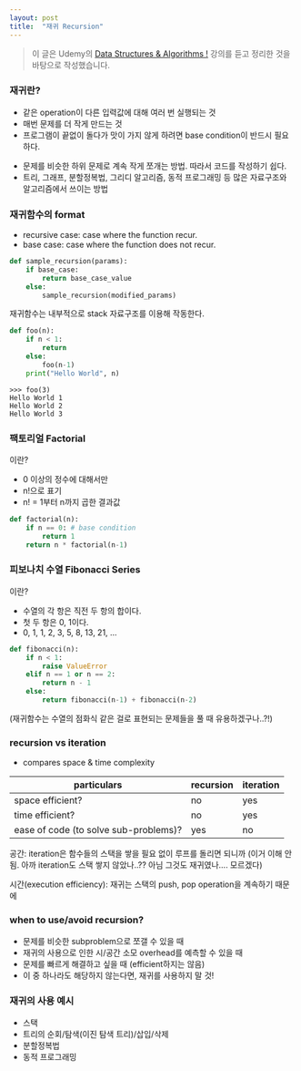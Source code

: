 ```yaml
---
layout: post
title:  "재귀 Recursion"
---
```


> 이 글은 Udemy의 [Data Structures & Algorithms !](https://www.udemy.com/course/learn-data-structure-algorithms-with-java-interview/) 강의를 듣고 정리한 것을 바탕으로 작성했습니다.

### 재귀란?
* 같은 operation이 다른 입력값에 대해 여러 번 실행되는 것
* 매번 문제를 더 작게 만드는 것
* 프로그램이 끝없이 돌다가 맛이 가지 않게 하려면 base condition이 반드시 필요하다.
- 문제를 비슷한 하위 문제로 계속 작게 쪼개는 방법. 따라서 코드를 작성하기 쉽다.
- 트리, 그래프, 분할정복법, 그리디 알고리즘, 동적 프로그래밍 등 많은 자료구조와 알고리즘에서 쓰이는 방법

### 재귀함수의 format
* recursive case: case where the function recur.
* base case: case where the function does not recur.

```python
def sample_recursion(params):
    if base_case:
        return base_case_value
    else:
        sample_recursion(modified_params)
```

재귀함수는 내부적으로 stack 자료구조를 이용해 작동한다.

```python
def foo(n):
    if n < 1:
        return
    else:
        foo(n-1)
    print("Hello World", n)
```

```shell
>>> foo(3)
Hello World 1
Hello World 2
Hello World 3
```

### 팩토리얼 Factorial

이란?
* 0 이상의 정수에 대해서만
* n!으로 표기
* n! = 1부터 n까지 곱한 결과값

```python
def factorial(n):
    if n == 0: # base condition
        return 1
    return n * factorial(n-1)
```

### 피보나치 수열 Fibonacci Series

이란?
* 수열의 각 항은 직전 두 항의 합이다.
* 첫 두 항은 0, 1이다.
* 0, 1, 1, 2, 3, 5, 8, 13, 21, ...

```python
def fibonacci(n):
    if n < 1:
        raise ValueError
    elif n == 1 or n == 2:
        return n - 1
    else:
        return fibonacci(n-1) + fibonacci(n-2)
```

(재귀함수는 수열의 점화식 같은 걸로 표현되는 문제들을 풀 때 유용하겠구나..?!)

### recursion vs iteration
* compares space & time complexity

| particulars | recursion | iteration |
| --- | --- | --- |
| space efficient? | no | yes |
| time efficient? | no | yes |
| ease of code (to solve sub-problems)? | yes | no |


공간: iteration은 함수들의 스택을 쌓을 필요 없이 루프를 돌리면 되니까 (이거 이해 안 됨. 아까 iteration도 스택 쌓지 않았나..?? 아님 그것도 재귀였나.... 모르겠다)

시간(execution efficiency): 재귀는 스택의 push, pop operation을 계속하기 때문에

### when to use/avoid recursion?
- 문제를 비슷한 subproblem으로 쪼갤 수 있을 때
- 재귀의 사용으로 인한 시/공간 소모 overhead를 예측할 수 있을 때
- 문제를 빠르게 해결하고 싶을 때 (efficient하지는 않음)
- 이 중 하나라도 해당하지 않는다면, 재귀를 사용하지 말 것!

### 재귀의 사용 예시
- 스택
- 트리의 순회/탐색(이진 탐색 트리)/삽입/삭제
- 분할정복법
- 동적 프로그래밍
